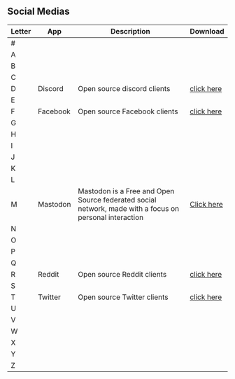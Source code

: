 ## Social Medias
| Letter | App | Description | Download |
| --- | --- | --- | --- |
| # | | | |
| A | | | |
| B | | | |
| C | | | |
| D | Discord | Open source discord clients | [click here](sub_lib/discord.md) |
| E | | | |
| F | Facebook | Open source Facebook clients | [click here](sub_lib/facebook.md) |
| G | | | |
| H | | | |
| I | | | |
| J | | | |
| K | | | |
| L | | | |
| M |Mastodon|Mastodon is a Free and Open Source federated social network, made with a focus on personal interaction |[Click here](sub_lib/mastodon.md) |
| N | | | |
| O | | | |
| P | | | |
| Q | | | |
| R | Reddit | Open source Reddit clients| [click here](sub_lib/reddit.md) |
| S | | | |
| T | Twitter | Open source Twitter clients | [click here](sub_lib/twitter.md) |
| U | | | |
| V | | | |
| W | | | |
| X | | | |
| Y | | | |
| Z | | | |